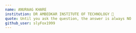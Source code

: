 ```yaml
---
name: ANURAAG KHARE 
institution: DR AMBEDKAR INSTITUTE OF TECHNOLOGY 🚩 
quote: Until you ask the question, the answer is always NO 
github_user: slyFox1999
---
```


